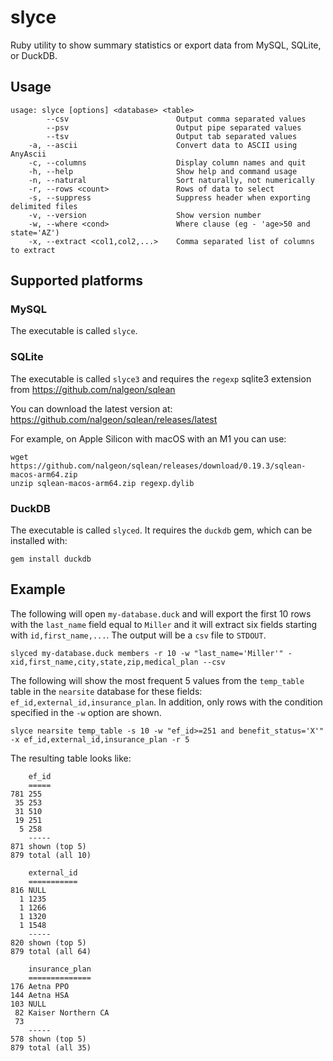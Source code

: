 # slyce

Ruby utility to show summary statistics or export data from MySQL, SQLite, or DuckDB.

## Usage

```
usage: slyce [options] <database> <table>
        --csv                        Output comma separated values
        --psv                        Output pipe separated values
        --tsv                        Output tab separated values
    -a, --ascii                      Convert data to ASCII using AnyAscii
    -c, --columns                    Display column names and quit
    -h, --help                       Show help and command usage
    -n, --natural                    Sort naturally, not numerically
    -r, --rows <count>               Rows of data to select
    -s, --suppress                   Suppress header when exporting delimited files
    -v, --version                    Show version number
    -w, --where <cond>               Where clause (eg - 'age>50 and state='AZ')
    -x, --extract <col1,col2,...>    Comma separated list of columns to extract
```

## Supported platforms

### MySQL

The executable is called `slyce`.

### SQLite

The executable is called `slyce3` and requires the `regexp` sqlite3 extension from https://github.com/nalgeon/sqlean

You can download the latest version at: https://github.com/nalgeon/sqlean/releases/latest

For example, on Apple Silicon with macOS with an M1 you can use:

```
wget https://github.com/nalgeon/sqlean/releases/download/0.19.3/sqlean-macos-arm64.zip
unzip sqlean-macos-arm64.zip regexp.dylib
```

### DuckDB

The executable is called `slyced`. It requires the `duckdb` gem, which can be installed with:

```gem install duckdb```

## Example

The following will open `my-database.duck` and will export the first 10 rows
with the `last_name` field equal to `Miller` and it will extract six fields
starting with `id,first_name,...`. The output will be a `csv` file to `STDOUT`.

```slyced my-database.duck members -r 10 -w "last_name='Miller'" -xid,first_name,city,state,zip,medical_plan --csv```

The following will show the most frequent 5 values from the `temp_table` table
in the `nearsite` database for these fields: `ef_id,external_id,insurance_plan`.
In addition, only rows with the condition specified in the `-w` option are shown.

```slyce nearsite temp_table -s 10 -w "ef_id>=251 and benefit_status='X'" -x ef_id,external_id,insurance_plan -r 5```

The resulting table looks like:

```text
    ef_id
    =====
781 255
 35 253
 31 510
 19 251
  5 258
    -----
871 shown (top 5)
879 total (all 10)

    external_id
    ===========
816 NULL
  1 1235
  1 1266
  1 1320
  1 1548
    -----
820 shown (top 5)
879 total (all 64)

    insurance_plan
    ==============
176 Aetna PPO
144 Aetna HSA
103 NULL
 82 Kaiser Northern CA
 73
    -----
578 shown (top 5)
879 total (all 35)
```
